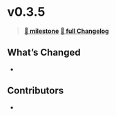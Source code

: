 # v0.3.5

> **[🎯 milestone](https://github.com/moclojer/moclojer/milestone/8?closed=1)**
> **[🔖 full Changelog](https://github.com/moclojer/moclojer/commits/v0.3.5)**

## What’s Changed

*

## Contributors

*
